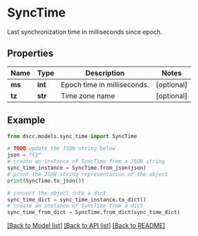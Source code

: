 # SyncTime

Last synchronization time in milliseconds since epoch.

## Properties

Name | Type | Description | Notes
------------ | ------------- | ------------- | -------------
**ms** | **int** | Epoch time in milliseconds. | [optional] 
**tz** | **str** | Time zone name | [optional] 

## Example

```python
from dscc.models.sync_time import SyncTime

# TODO update the JSON string below
json = "{}"
# create an instance of SyncTime from a JSON string
sync_time_instance = SyncTime.from_json(json)
# print the JSON string representation of the object
print(SyncTime.to_json())

# convert the object into a dict
sync_time_dict = sync_time_instance.to_dict()
# create an instance of SyncTime from a dict
sync_time_from_dict = SyncTime.from_dict(sync_time_dict)
```
[[Back to Model list]](../README.md#documentation-for-models) [[Back to API list]](../README.md#documentation-for-api-endpoints) [[Back to README]](../README.md)


